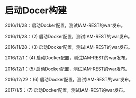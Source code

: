 # 启动Docer构建

2016/11/28：启动Docker配置，测试IAM-REST的war发布。

2016/11/28：(2) 启动Docker配置，测试IAM-REST的war发布。

2016/11/28：(3) 启动Docker配置，测试IAM-REST的war发布。

2016/12/1：(4) 启动Docker配置，测试IAM-REST的war发布。

2016/12/1：(5) 启动Docker配置，测试IAM-REST的war发布。

2016/12/22：(6) 启动Docker配置，测试IAM-REST的war发布。

2017/1/5：(7) 启动Docker配置，测试IAM-REST的war发布。
